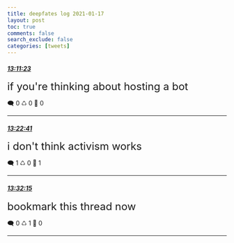 ```yaml
---
title: deepfates log 2021-01-17
layout: post
toc: true
comments: false
search_exclude: false
categories: [tweets]
---
```



#### <a href = "https://twitter.com/deepfates/status/1350898534468337664">*13:11:23*</a>

<font size="5">if you're thinking about hosting a bot</font>



🗨️ 0 ♺ 0 🤍  0   

---
    
#### <a href = "https://twitter.com/deepfates/status/1350901375413018624">*13:22:41*</a>

<font size="5">i don't think activism works</font>



🗨️ 1 ♺ 0 🤍  1   

---
    
#### <a href = "https://twitter.com/deepfates/status/1350903785577594881">*13:32:15*</a>

<font size="5">bookmark this thread now</font>



🗨️ 0 ♺ 1 🤍  0   

---
    
            


